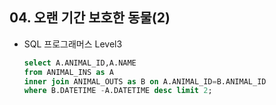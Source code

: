 ## 04. 오랜 기간 보호한 동물(2)

- SQL 프로그래머스 Level3

  

  ```sql
  select A.ANIMAL_ID,A.NAME
  from ANIMAL_INS as A
  inner join ANIMAL_OUTS as B on A.ANIMAL_ID=B.ANIMAL_ID
  where B.DATETIME -A.DATETIME desc limit 2;
  
  
  
  ```
  
  